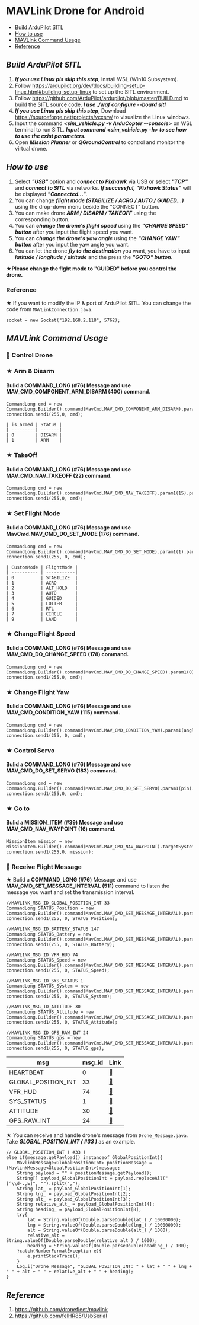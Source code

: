 # MAVLink Drone for Android

- [Build ArduPilot SITL](#A)
- [How to use](#B)
- [MAVLink Command Usage](#C)
- [Reference](#D)


## *<a id="A">Build ArduPilot SITL</a>*
1. ***If you use Linux pls skip this step***, Install WSL (Win10 Subsystem).
2. Follow https://ardupilot.org/dev/docs/building-setup-linux.html#building-setup-linux to set up the SITL environment.
3. Follow https://github.com/ArduPilot/ardupilot/blob/master/BUILD.md to build the SITL source code. ***I use ./waf configure --board sitl***
4. ***If you use Linux pls skip this step***, Download https://sourceforge.net/projects/vcxsrv/ to visualize the Linux windows.
5. Input the command ***<sim_vehicle.py -v ArduCopter --console>*** on WSL terminal to run SITL. ***Input command <sim_vehicle.py -h> to see how to use the exist parameters.***
6. Open ***Mission Planner*** or ***QGroundControl*** to control and monitor the virtual drone.


## *<a id="B">How to use</a>*

1. Select ***"USB"*** option and ***connect to Pixhawk*** via USB or select ***"TCP"*** and ***connect to SITL*** via networks. ***If successful, "Pixhawk Status"*** will be displayed ***"Connected..."***.
2. You can change ***flight mode (STABILIZE / ACRO / AUTO / GUIDED...)*** using the drop-down menu beside the "CONNECT" button.
3. You can make drone ***ARM / DISARM / TAKEOFF*** using the corresponding button.
4. You can ***change the drone's flight speed*** using the ***"CHANGE SPEED" button*** after you input the flight speed you want.
5. You can ***change the drone's yaw angle*** using the ***"CHANGE YAW" button*** after you input the yaw angle you want.
6. You can let the drone ***fly to the destination*** you want, you have to input ***latitude / longitude / altitude*** and the press the ***"GOTO" button***.

**★Please change the flght mode to "GUIDED" before you control the drone.**
### Reference
★ If you want to modify the IP & port of ArduPilot SITL. You can change the code from ```MAVLinkConnection.java```.
```java=0
socket = new Socket("192.168.2.118", 5762);
```

## *<a id="C">MAVLink Command Usage</a>*
### :memo: Control Drone

### ★ Arm & Disarm
#### Bulid a **COMMAND_LONG (#76)** Message and use **MAV_CMD_COMPONENT_ARM_DISARM (400)** command.
```java=0
CommandLong cmd = new CommandLong.Builder().command(MavCmd.MAV_CMD_COMPONENT_ARM_DISARM).param1(is_armed).param2(0).build();
connection.send1(255,0, cmd);

| is_armed | Status |
| ---------| -------|
| 0        | DISARM |
| 1        | ARM    |
```
### ★ TakeOff
#### Bulid a **COMMAND_LONG (#76)** Message and use **MAV_CMD_NAV_TAKEOFF (22)** command.
```java=0
CommandLong cmd = new CommandLong.Builder().command(MavCmd.MAV_CMD_NAV_TAKEOFF).param1(15).param2(0).param3(0).param4(0).param5(0).param6(0).param7(takeoff_alt).build();
connection.send1(255,0, cmd);
```
### ★ Set Flight Mode
#### Bulid a **COMMAND_LONG (#76)** Message and use **MavCmd.MAV_CMD_DO_SET_MODE (176)** command.
```java=0
CommandLong cmd = new CommandLong.Builder().command(MavCmd.MAV_CMD_DO_SET_MODE).param1(1).param2(CustomMode).build();
connection.send1(255, 0, cmd);

| CustomMode | FlightMode |
| ---------- | -----------|
| 0          | STABILIZE  |
| 1          | ACRO       |
| 2          | ALT_HOLD   |
| 3          | AUTO       |
| 4          | GUIDED     |
| 5          | LOITER     |
| 6          | RTL        |
| 7          | CIRCLE     |
| 9          | LAND       |
```
### ★ Change Flight Speed
#### Bulid a **COMMAND_LONG (#76)** Message and use **MAV_CMD_DO_CHANGE_SPEED (178)** command.
```java=0
CommandLong cmd = new CommandLong.Builder().command(MavCmd.MAV_CMD_DO_CHANGE_SPEED).param1(0).param2(speed).param3(-1).param4(0).build();
connection.send1(255,0, cmd);
```

### ★ Change Flight Yaw
#### Bulid a **COMMAND_LONG (#76)** Message and use **MAV_CMD_CONDITION_YAW (115)** command.
```java=0
CommandLong cmd = new CommandLong.Builder().command(MavCmd.MAV_CMD_CONDITION_YAW).param1(angle).param2(1).param3(-1).build();
connection.send1(255, 0, cmd);
```

### ★ Control Servo
#### Bulid a **COMMAND_LONG (#76)** Message and use **MAV_CMD_DO_SET_SERVO (183)** command.
```java=0
CommandLong cmd = new CommandLong.Builder().command(MavCmd.MAV_CMD_DO_SET_SERVO).param1(pin).param2(PWM).build();
connection.send1(255,0, cmd);
```

### ★ Go to
#### Bulid a **MISSION_ITEM (#39)** Message and use **MAV_CMD_NAV_WAYPOINT (16)** command.
```java=0
MissionItem mission = new MissionItem.Builder().command(MavCmd.MAV_CMD_NAV_WAYPOINT).targetSystem(0).targetComponent(0).seq(0).current(2).autocontinue(0).frame(MavFrame.MAV_FRAME_GLOBAL_RELATIVE_ALT).x(lat).y(lng).z(alt).build();
connection.send1(255,0, mission);
```

### :memo: Receive  Flight Message
★ Bulid a **COMMAND_LONG (#76)** Message and use **MAV_CMD_SET_MESSAGE_INTERVAL (511)** command to listen the message you want and set the transmission interval.
```java=0
//MAVLINK_MSG_ID_GLOBAL_POSITION_INT 33
CommandLong STATUS_Position = new CommandLong.Builder().command(MavCmd.MAV_CMD_SET_MESSAGE_INTERVAL).param1(33).param2(1000000).param7(0).build();
connection.send1(255, 0, STATUS_Position);

//MAVLINK_MSG_ID_BATTERY_STATUS 147
CommandLong STATUS_Battery = new CommandLong.Builder().command(MavCmd.MAV_CMD_SET_MESSAGE_INTERVAL).param1(147).param2(1000000).param7(0).build();
connection.send1(255, 0, STATUS_Battery);

//MAVLINK_MSG_ID_VFR_HUD 74
CommandLong STATUS_Speed = new CommandLong.Builder().command(MavCmd.MAV_CMD_SET_MESSAGE_INTERVAL).param1(74).param2(1000000).param7(0).build();
connection.send1(255, 0, STATUS_Speed);

//MAVLINK_MSG_ID_SYS_STATUS 1
CommandLong STATUS_System = new CommandLong.Builder().command(MavCmd.MAV_CMD_SET_MESSAGE_INTERVAL).param1(1).param2(1000000).param7(0).build();
connection.send1(255, 0, STATUS_System);

//MAVLINK_MSG_ID_ATTITUDE 30
CommandLong STATUS_Attitude = new CommandLong.Builder().command(MavCmd.MAV_CMD_SET_MESSAGE_INTERVAL).param1(30).param2(1000000).param7(0).build();
connection.send1(255, 0, STATUS_Attitude);

//MAVLINK_MSG_ID_GPS_RAW_INT 24
CommandLong STATUS_gps = new CommandLong.Builder().command(MavCmd.MAV_CMD_SET_MESSAGE_INTERVAL).param1(24).param2(1000000).param7(0).build();
connection.send1(255, 0, STATUS_gps);
```
| msg                 | msg_id | Link                 |
| ------------------- | ------ | -------------------- |
| HEARTBEAT           | 0      | [:link:][HEARTBEAT]  |
| GLOBAL_POSITION_INT | 33     | [:link:][POSITION]   |
| VFR_HUD             | 74     | [:link:][VFR_HUD]    |
| SYS_STATUS          | 1      | [:link:][SYS_STATUS] | 
| ATTITUDE            | 30     | [:link:][ATTITUDE]   |
| GPS_RAW_INT         | 24     | [:link:][GPS_RAW_INT]|

[HEARTBEAT]: https://mavlink.io/en/messages/common.html#HEARTBEAT
[POSITION]: https://mavlink.io/en/messages/common.html#GLOBAL_POSITION_INT
[VFR_HUD]: https://mavlink.io/en/messages/common.html#VFR_HUD
[SYS_STATUS]: https://mavlink.io/en/messages/common.html#SYS_STATUS
[ATTITUDE]: https://mavlink.io/en/messages/common.html#ATTITUDE
[GPS_RAW_INT]: https://mavlink.io/en/messages/common.html#GPS_RAW_INT

★ You can receive and handle drone's message from ```Drone_Message.java```. Take ***GLOBAL_POSITION_INT ( #33 )*** as an example.

```java=0
// GLOBAL_POSITION_INT ( #33 )
else if(message.getPayload() instanceof GlobalPositionInt){
    MavlinkMessage<GlobalPositionInt> positionMessage = (MavlinkMessage<GlobalPositionInt>)message;
    String payload = "" + positionMessage.getPayload();
    String[] payload_GlobalPositionInt = payload.replaceAll("[^\\d-.,E]", "").split(",");
    String lat_ = payload_GlobalPositionInt[1];
    String lng_ = payload_GlobalPositionInt[2];
    String alt_ = payload_GlobalPositionInt[3];
    String relative_alt_ = payload_GlobalPositionInt[4];
    String heading_ = payload_GlobalPositionInt[8];
    try{
        lat = String.valueOf(Double.parseDouble(lat_) / 10000000);
        lng = String.valueOf(Double.parseDouble(lng_) / 10000000);
        alt = String.valueOf(Double.parseDouble(alt_) / 1000);
        relative_alt = String.valueOf(Double.parseDouble(relative_alt_) / 1000);
        heading = String.valueOf(Double.parseDouble(heading_) / 100);
    }catch(NumberFormatException e){
        e.printStackTrace();
    }
    Log.i("Drone_Message", "GLOBAL_POSITION_INT: " + lat + " " + lng + " " + alt + " " + relative_alt + " " + heading);
}
```

## *<a id="D">Reference</a>*

1. https://github.com/dronefleet/mavlink
2. https://github.com/felHR85/UsbSerial


